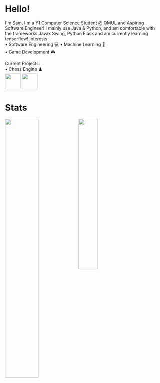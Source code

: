 
# Hello!

I'm Sam, I'm a Y1 Computer Science Student @ QMUL and Aspiring Software Engineer!
I mainly use Java & Python, and am comfortable with the frameworks Javax Swing, Python Flask and am currently learning tensorflow!
  Interests:  
  • Software Engineering 💻 
  • Machine Learning 🤖  
  • Game Development 🎮  


  Current Projects:  
  • Chess Engine ♟️  
[<img src="https://github.com/SamChenYu/SamChenYu/assets/150127006/03327fed-39a9-4846-8a4e-4d7843a75df8" width="50">](https://www.linkedin.com/in/sam-chen-yu-a96548258/) [<img src="https://github.com/SamChenYu/SamChenYu/assets/150127006/b241cd85-527c-4045-a4aa-9b66a63236b7" width="50">](https://leetcode.com/CritPotato/)


# Stats
<img align="left" width=46% src="https://github-readme-stats.vercel.app/api?username=SamChenYu&show_icons=true&theme=algolia" />
<img align="left" width=35% src="https://github-readme-stats.vercel.app/api/top-langs/?username=SamChenYu&layout=compact&theme=algolia" />
